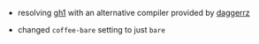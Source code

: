 - resolving [gh1][gh1] with an alternative compiler provided by [daggerrz][dag]

- changed `coffee-bare` setting to just `bare`

[gh1]: https://github.com/softprops/coffeescripted-sbt/issues/1
[dag]: https://github.com/daggerrz

